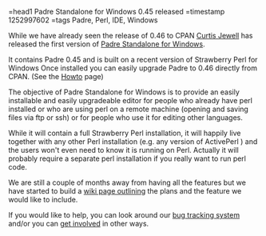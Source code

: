 =head1 Padre Standalone for Windows 0.45 released
=timestamp 1252997602
=tags Padre, Perl, IDE, Windows

While we have already seen the release of 0.46 to CPAN
<a href="http://csjewell.dreamwidth.org/">Curtis Jewell</a> 
has released the first version of
<a href="http://padre.perlide.org/">Padre Standalone for Windows</a>.

It contains Padre 0.45 and is built on a recent version of
Strawberry Perl for Windows
Once installed you can easily upgrade Padre to 0.46
directly from CPAN. 
(See the <a href="http://padre.perlide.org/howto.html">Howto</a> page)


The objective of Padre Standalone for Windows is to provide
an easily installable and easily upgradeable editor for people
who already have perl installed or who are using perl on a
remote machine (opening and saving files via ftp or ssh)
or for people who use it for editing other languages.

While it will contain a full Strawberry Perl installation, it will
happily live together with any other Perl installation
(e.g. any version of ActivePerl ) and the users won't even
need to know it is running on Perl. Actually it will probably
require a separate perl installation if you really want to run
perl code.


We are still a couple of months away from having all the
features but we have started to build a 
<a href="http://padre.perlide.org/trac/wiki/Distribution#PadreStandalone">wiki page outlining</a>
the plans and the feature we would like to include.


If you would like to help, you can look around our 
<a href="http://padre.perlide.org/trac/">bug tracking system</a> 
and/or you can 
<a href="http://padre.perlide.org/getting_involved.html">get involved</a> 
in other ways.


